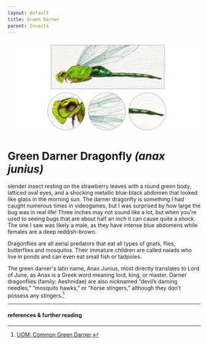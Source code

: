 ```yaml
---
layout: default
title: Green Darner
parent: Insects
---
```

![Green Darner](/Docs/images/darner.png)
# Green Darner Dragonfly *(anax junius)*
slender insect resting on the strawberry leaves with a round green body, latticed oval eyes, and a shocking metallic blue-black abdomen that looked like glass in the morning sun. The darner dragonfly is something I had caught numerous times in videogames, but I was surprised by how large the bug was in real life! Three inches may not sound like a lot, but when you're used to seeing bugs that are about half an inch it can cause quite a shock. The one I saw was likely a male, as they have intense blue abdomens while females are a deep reddish-brown.

Dragonflies are all aerial predators that eat all types of gnats, flies, butterflies and mosquitos. Their immature children are called naiads who live in ponds and can even eat small fish or tadpoles.

The green darner's latin name, Anax Junius, most directly translates to Lord of June, as Anax is a Greek word meaning lord, king, or master. Darner dragonflies (family: Aeshnidae) are also nicknamed “devil’s darning needles,” “mosquito hawks,” or “horse stingers,” although they don’t possess any stingers.[^1]

-----
#### references & further reading
[^1]: [UOM: Common Green Darner](https://entomology.umn.edu/common-green-darner#:~:text=The%20common%20green%20darner%20dragonfly%20is%20one%20of%20the%20most,oftentimes%20near%20ponds%20and%20marshes.).
